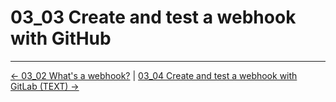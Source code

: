 # 03_03 Create and test a webhook with GitHub

<!-- FooterStart -->
---
[← 03_02 What's a webhook?](../03_02_whats_a_webhook/README.md) | [03_04 Create and test a webhook with GitLab (TEXT) →](../03_04_create__test_a_webhook_with_gitlab_text/README.md)
<!-- FooterEnd -->
